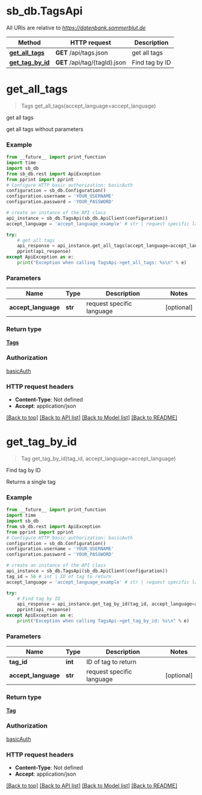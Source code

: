 # sb_db.TagsApi

All URIs are relative to *https://datenbank.sommerblut.de*

Method | HTTP request | Description
------------- | ------------- | -------------
[**get_all_tags**](TagsApi.md#get_all_tags) | **GET** /api/tags.json | get all tags
[**get_tag_by_id**](TagsApi.md#get_tag_by_id) | **GET** /api/tag/{tagId}.json | Find tag by ID

# **get_all_tags**
> Tags get_all_tags(accept_language=accept_language)

get all tags

get all tags without parameters

### Example
```python
from __future__ import print_function
import time
import sb_db
from sb_db.rest import ApiException
from pprint import pprint
# Configure HTTP basic authorization: basicAuth
configuration = sb_db.Configuration()
configuration.username = 'YOUR_USERNAME'
configuration.password = 'YOUR_PASSWORD'

# create an instance of the API class
api_instance = sb_db.TagsApi(sb_db.ApiClient(configuration))
accept_language = 'accept_language_example' # str | request specific language (optional)

try:
    # get all tags
    api_response = api_instance.get_all_tags(accept_language=accept_language)
    pprint(api_response)
except ApiException as e:
    print("Exception when calling TagsApi->get_all_tags: %s\n" % e)
```

### Parameters

Name | Type | Description  | Notes
------------- | ------------- | ------------- | -------------
 **accept_language** | **str**| request specific language | [optional] 

### Return type

[**Tags**](Tags.md)

### Authorization

[basicAuth](../README.md#basicAuth)

### HTTP request headers

 - **Content-Type**: Not defined
 - **Accept**: application/json

[[Back to top]](#) [[Back to API list]](../README.md#documentation-for-api-endpoints) [[Back to Model list]](../README.md#documentation-for-models) [[Back to README]](../README.md)

# **get_tag_by_id**
> Tag get_tag_by_id(tag_id, accept_language=accept_language)

Find tag by ID

Returns a single tag

### Example
```python
from __future__ import print_function
import time
import sb_db
from sb_db.rest import ApiException
from pprint import pprint
# Configure HTTP basic authorization: basicAuth
configuration = sb_db.Configuration()
configuration.username = 'YOUR_USERNAME'
configuration.password = 'YOUR_PASSWORD'

# create an instance of the API class
api_instance = sb_db.TagsApi(sb_db.ApiClient(configuration))
tag_id = 56 # int | ID of tag to return
accept_language = 'accept_language_example' # str | request specific language (optional)

try:
    # Find tag by ID
    api_response = api_instance.get_tag_by_id(tag_id, accept_language=accept_language)
    pprint(api_response)
except ApiException as e:
    print("Exception when calling TagsApi->get_tag_by_id: %s\n" % e)
```

### Parameters

Name | Type | Description  | Notes
------------- | ------------- | ------------- | -------------
 **tag_id** | **int**| ID of tag to return | 
 **accept_language** | **str**| request specific language | [optional] 

### Return type

[**Tag**](Tag.md)

### Authorization

[basicAuth](../README.md#basicAuth)

### HTTP request headers

 - **Content-Type**: Not defined
 - **Accept**: application/json

[[Back to top]](#) [[Back to API list]](../README.md#documentation-for-api-endpoints) [[Back to Model list]](../README.md#documentation-for-models) [[Back to README]](../README.md)

